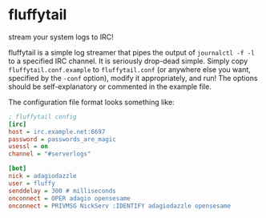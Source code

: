 fluffytail
==========

stream your system logs to IRC!

fluffytail is a simple log streamer that pipes the output of `journalctl -f -l`
to a specified IRC channel. It is seriously drop-dead simple. Simply copy
`fluffytail.conf.example` to `fluffytail.conf` (or anywhere else you want,
specified by the `-conf` option), modify it appropriately, and run! The options
should be self-explanatory or commented in the example file.

The configuration file format looks something like:

```ini
; fluffytail config
[irc]
host = irc.example.net:6697
password = passwords_are_magic
usessl = on
channel = "#serverlogs"

[bot]
nick = adagiodazzle
user = fluffy
senddelay = 300 # milliseconds
onconnect = OPER adagio opensesame
onconnect = PRIVMSG NickServ :IDENTIFY adagiodazzle opensesame
```
